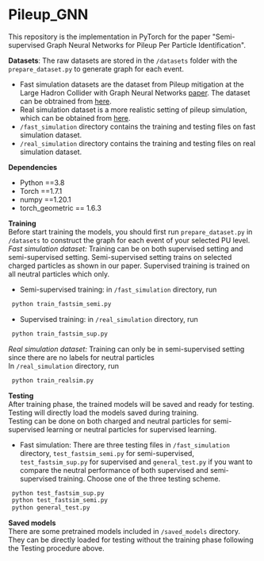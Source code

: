 # Pileup_GNN
This repository is the implementation in PyTorch for the paper "Semi-supervised Graph Neural Networks for Pileup Per Particle Identification".

**Datasets**: The raw datasets are stored in the `/datasets` folder with the `prepare_dataset.py` to generate graph for each event.
- Fast simulation datasets are the dataset from Pileup mitigation at the Large Hadron Collider
with Graph Neural Networks [paper](https://arxiv.org/pdf/1810.07988.pdf). The dataset can be obtrained from [here]().
- Real simulation dataset is a more realistic setting of pileup simulation, which can be obtained from [here]().
- `/fast_simulation` directory contains the training and testing files on fast simulation dataset.
- `/real_simulation` directory contains the training and testing files on real simulation dataset.

**Dependencies**
- Python ==3.8
- Torch  ==1.7.1
- numpy ==1.20.1
- torch_geometric == 1.6.3

**Training**\
Before start training the models, you should first run `prepare_dataset.py` in `/datasets` to construct the graph for each event of your selected PU level.\
*Fast simulation dataset:* Training can be on both supervised setting and semi-supervised setting. Semi-supervised setting trains on selected charged particles as shown in our paper. Supervised training is trained on all neutral particles which only. 
- Semi-supervised training: in `/fast_simulation` directory, run
```bash
 python train_fastsim_semi.py
 ``` 
- Supervised training: in `/real_simulation` directory, run 
```bash
 python train_fastsim_sup.py
 ``` 

*Real simulation dataset:* Training can only be in semi-supervised setting since there are no labels for neutral particles \
In `/real_simulation` directory, run
```bash
 python train_realsim.py
 ``` 

**Testing**\
After training phase, the trained models will be saved and ready for testing. Testing will directly load the models saved during training.\
Testing can be done on both charged and neutral particles for semi-supervised learning or neutral particles for supervised learning.
- Fast simulation: There are three testing files in `/fast_simulation` directory, `test_fastsim_semi.py` for semi-supervised, `test_fastsim_sup.py` for supervised and `general_test.py` if you want to compare the neutral performance of both supervised and semi-supervised training. Choose one of the three testing scheme. 
```bash
 python test_fastsim_sup.py
 python test_fastsim_semi.py
 python general_test.py
 ``` 

**Saved models**\
There are some pretrained models included in `/saved_models` directory. They can be directly loaded for testing without the training phase following the Testing procedure above.










